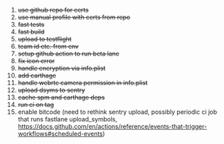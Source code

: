 1. ~~use github repo for certs~~
1. ~~use manual profile with certs from repo~~
1. ~~fast tests~~
1. ~~fast build~~
1. ~~upload to testflight~~
1. ~~team id etc. from env~~
1. ~~setup github action to run beta lane~~
1. ~~fix icon error~~
1. ~~handle encryption via info.plist~~
1. ~~add carthage~~
1. ~~handle webrtc camera permission in info.plist~~
1. ~~upload dsyms to sentry~~
1. ~~cache spm and carthage deps~~
1. ~~run ci on tag~~
1. enable bitcode (need to rethink sentry upload, possibly periodic ci job that runs fastlane upload_symbols, https://docs.github.com/en/actions/reference/events-that-trigger-workflows#scheduled-events)
